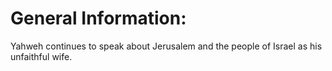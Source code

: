 # General Information:

Yahweh continues to speak about Jerusalem and the people of Israel as his unfaithful wife.